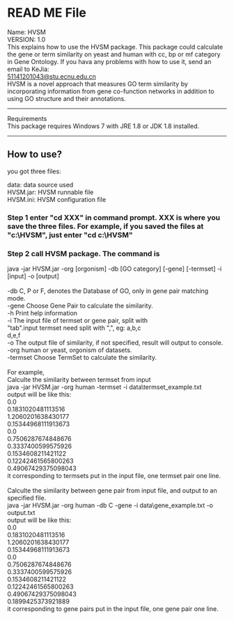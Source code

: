 READ ME File
================================================================
Name: HVSM<br>
VERSION: 1.0<br>
This explains how to use the HVSM package. This package could calculate the gene or term similarity on yeast and human with cc, bp or mf category in Gene Ontology. If you hava any problems with how to use it, send an email to KeJia:<br>
<51141201043@stu.ecnu.edu.cn><br>
HVSM is a novel approach that measures GO term similarity by incorporating information from gene co-function networks in addition to using GO structure and their annotations. <br>

****************************************************************
Requirements<br>
This package requires Windows 7 with JRE 1.8 or JDK 1.8 installed.
*****************************************************************

## How to use?
you got three files: 

data: data source used<br>
HVSM.jar: HVSM runnable file<br>
HVSM.ini: HVSM configuration file<br>

### Step 1  enter "cd XXX\" in command prompt. XXX is where you save the three files. For example, if you saved the files at "c:\HVSM\", just enter "cd c:\HVSM\"

### Step 2 call HVSM package. The command is 
java -jar HVSM.jar -org [orgonism] -db [GO category] [-gene] [-termset] -i [input] -o [output]<br>
<br>
 -db <arg>    C, P or F, denotes the Database of GO, only in gene pair matching mode.<br>
 -gene        Choose Gene Pair to calculate the similarity.<br>
 -h           Print help information<br>
 -i <arg>     The input file of termset or gene pair, split with<br>
              "tab".input termset need split with ",", eg: a,b,c<br>
              d,e,f<br>
 -o <arg>     The output file of similarity, if not specified, result will output to console.<br>
 -org <arg>   human or yeast, orgonism of datasets.<br>
 -termset     Choose TermSet to calculate the similarity.<br>
<br>
For example,<br>
Calculte the similarity between termset from input<br>
java -jar HVSM.jar -org human -termset -i data\termset_example.txt<br>
output will be like this:<br>
0.0<br>
0.1831020481113516<br>
1.2060201638430177<br>
0.15344968111913673<br>
0.0<br>
0.7506287674848676<br>
0.3337400599575926<br>
0.1534608211421122<br>
0.12242461565800263<br>
0.49067429375098043<br>
it corresponding to termsets put in the input file, one termset pair one line.<br>
<br>
Calculte the similarity between gene  pair from input file, and output to an specified file.<br>
java -jar HVSM.jar -org human -db C -gene -i data\gene_example.txt -o output.txt<br>
output will be like this:<br>
0.0<br>
0.1831020481113516<br>
1.2060201638430177<br>
0.15344968111913673<br>
0.0<br>
0.7506287674848676<br>
0.3337400599575926<br>
0.1534608211421122<br>
0.12242461565800263<br>
0.49067429375098043<br>
0.1899425373921889<br>
it corresponding to gene pairs put in the input file, one gene pair one line.<br>
